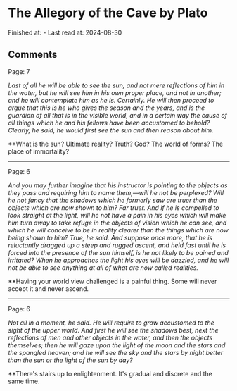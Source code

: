 # The Allegory of the Cave by Plato

Finished at: -
Last read at: 2024-08-30

## Comments

Page: 7

*Last of all he will be able to see the sun, and not mere reflections of him in the water, but he will see him in his own proper place, and not in another; and he will contemplate him as he is.
Certainly.
He will then proceed to argue that this is he who gives the season and the years, and is the guardian of all that is in the visible world, and in a certain way the cause of all things which he and his fellows have been accustomed to behold?
Clearly, he said, he would first see the sun and then reason about him.*

**What is the sun? Ultimate reality? Truth? God? The world of forms? The place of immortality? 

---
Page: 6

*And you may further imagine that his instructor is pointing to the objects as they pass and requiring him to name them,—will he not be perplexed? Will he not fancy that the shadows which he formerly saw are truer than the objects which are now shown to him?
Far truer.
And if he is compelled to look straight at the light, will he not have a pain in his eyes which will make him turn away to take refuge in the objects of vision which he can see, and which he will conceive to be in reality clearer than the things which are now being shown to him?
True, he said.
And suppose once more, that he is reluctantly dragged up a steep and rugged ascent, and held fast until he is forced into the presence of the sun himself, is he not likely to be pained and irritated? When he approaches the light his eyes will be dazzled, and he will not be able to see anything at all of what are now called realities.*

**Having your world view challenged is a painful thing. Some will never accept it and never ascend.

---
Page: 6

*Not all in a moment, he said.
He will require to grow accustomed to the sight of the upper world. And first he will see the shadows best, next the reflections of men and other objects in the water, and then the objects themselves; then he will gaze upon the light of the moon and the stars and the spangled heaven; and he will see the sky and the stars by night better than the sun or the light of the sun by day?*

**There's stairs up to enlightenment. It's gradual and discrete and the same time. 
